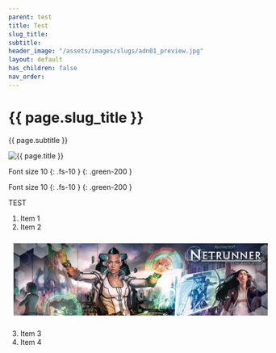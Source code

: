 ```yaml
---
parent: test
title: Test
slug_title: 
subtitle: 
header_image: "/assets/images/slugs/adn01_preview.jpg"
layout: default
has_children: false
nav_order:
---
```

<div class="slug">
    <div class="title-container">
        <h1 class="page-title">{{ page.slug_title }}</h1>
        <p class="page-subtitle">{{ page.subtitle }}</p>
    </div>
    <div class="image-container faded-left">
        <img src="{{ page.header_image | relative_url }}" alt="{{ page.title }}" />
    </div>
</div>

Font size 10
{: .fs-10 } {: .green-200 }

Font size 10 {: .fs-10 } {: .green-200 }

<span class="text-grey-dk-000 fs-9 fw-700">TEST</span>

1. Item 1
1. Item 2

<div style="text-align: center; margin-top: 0; padding-top: 0;">
    <img src="/assets/images/home/1.jpg" alt="Image" style="margin: 10px;" />
</div>

<ol start="3">
  <li>Item 3</li>
  <li>Item 4</li>
</ol>
